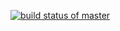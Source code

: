 [![build status of master](https://travis-ci.com/ImroseSingh/triangle-HW2/builds/238965631.svg?branch=master)](https://travis-ci.org/ImroseSingh/triangle-HW2/builds/238965631)

